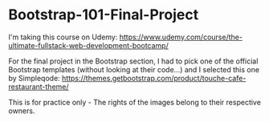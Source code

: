 # Bootstrap-101-Final-Project

I'm taking this course on Udemy: https://www.udemy.com/course/the-ultimate-fullstack-web-development-bootcamp/

For the final project in the Bootstrap section, I had to pick one of the official Bootstrap templates (without looking at their code...) and I selected this one by Simpleqode: https://themes.getbootstrap.com/product/touche-cafe-restaurant-theme/ 

This is for practice only - The rights of the images belong to their respective owners.
